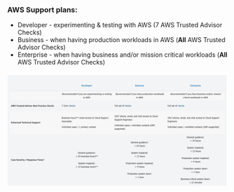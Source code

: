 ### AWS Support plans:
* Developer - experimenting & testing with AWS (7 AWS Trusted Advisor Checks)
* Business - when having production workloads in AWS (**All** AWS Trusted Advisor Checks)
* Enterprise - when having business and/or mission critical workloads (**All** AWS Trusted Advisor Checks)

![](./support_plans.png)
